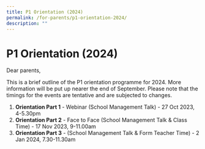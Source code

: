 ```yaml
---
title: P1 Orientation (2024)
permalink: /for-parents/p1-orientation-2024/
description: ""
---
```

# P1 Orientation (2024)

Dear parents, 

This is a brief outline of the P1 orientation programme for 2024.  More information will be put up nearer the end of September. Please note that the timings for the events are tentative and are subjected to changes. 

1. **Orientation Part 1** - Webinar (School Management Talk) - 27 Oct 2023, 4-5.30pm
2. **Orientation Part 2** -  Face to Face (School Management Talk & Class Time) - 17 Nov 2023, 9-11.00am
3. **Orientation Part 3** - (School Management Talk & Form Teacher Time) - 2 Jan 2024, 7.30-11.30am